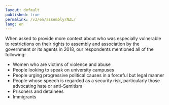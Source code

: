 ```yaml
---
layout: default
published: true
permalink: /v3/en/assembly/NZL/
lang: en
---
```


When asked to provide more context about who was especially vulnerable to restrictions on their rights to assembly and association by the government or its agents in 2018, our respondents mentioned all of the following:
-	Women who are victims of violence and abuse
-	People looking to speak on university campuses
-	People urging progressive political causes in a forceful but legal manner
-	People whose speech is regarded as a security risk, particularly those advocating hate or anti-Semitism 
-	Prisoners and detainees
-	Immigrants

